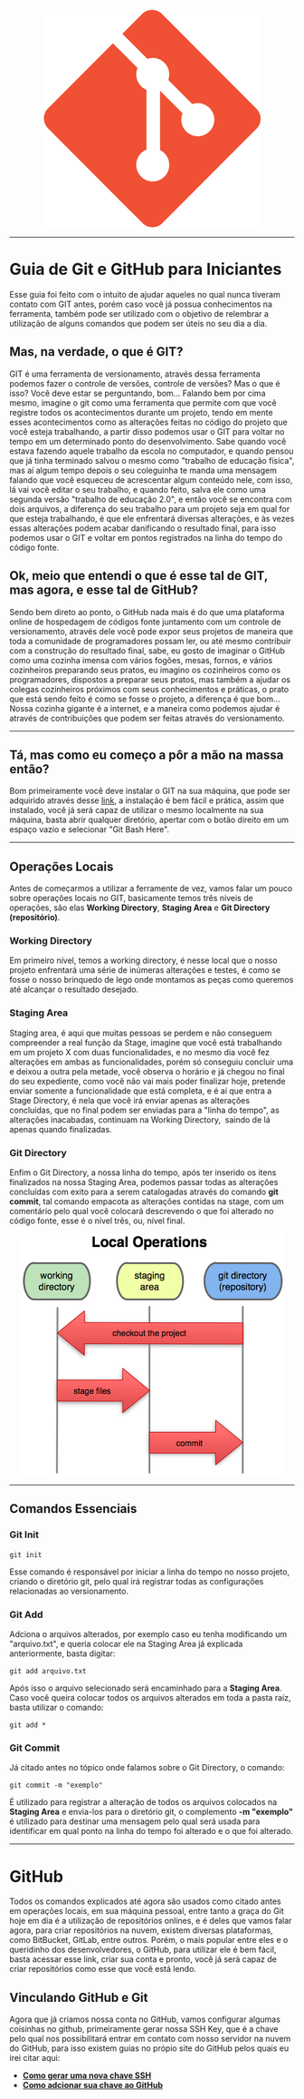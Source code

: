  <p align="center">
    <img src="./img/git-logo.png" alt="Logo do Git">
 </p>

---

# Guia de Git e GitHub para Iniciantes

Esse guia foi feito com o intuito de ajudar aqueles no qual nunca tiveram contato com GIT antes, porém caso você já possua conhecimentos na ferramenta, também pode ser utilizado com o objetivo de relembrar a utilização de alguns comandos que podem ser úteis no seu dia a dia.

## Mas, na verdade, o que é GIT?

GIT é uma ferramenta de versionamento, através dessa ferramenta podemos fazer o controle de versões, controle de versões? Mas o que é isso? Você deve estar se perguntando, bom… Falando bem por cima mesmo, imagine o git como uma ferramenta que permite com que você registre todos os acontecimentos durante um projeto, tendo em mente esses acontecimentos como as alterações feitas no código do projeto que você esteja trabalhando, a partir disso podemos usar o GIT para voltar no tempo em um determinado ponto do desenvolvimento. Sabe quando você estava fazendo aquele trabalho da escola no computador, e quando pensou que já tinha terminado salvou o mesmo como "trabalho de educação física", mas aí algum tempo depois o seu coleguinha te manda uma mensagem falando que você esqueceu de acrescentar algum conteúdo nele, com isso, lá vai você editar o seu trabalho, e quando feito, salva ele como uma segunda versão "trabalho de educação 2.0", e então você se encontra com dois arquivos, a diferença do seu trabalho para um projeto seja em qual for que esteja trabalhando, é que ele enfrentará diversas alterações, e às vezes essas alterações podem acabar danificando o resultado final, para isso podemos usar o GIT e voltar em pontos registrados na linha do tempo do código fonte.

## Ok, meio que entendi o que é esse tal de GIT, mas agora, e esse tal de GitHub?

Sendo bem direto ao ponto, o GitHub nada mais é do que uma plataforma online de hospedagem de códigos fonte juntamento com um controle de versionamento, através dele você pode expor seus projetos de maneira que toda a comunidade de programadores possam ler, ou até mesmo contribuir com a construção do resultado final, sabe, eu gosto de imaginar o GitHub como uma cozinha imensa com vários fogões, mesas, fornos, e vários cozinheiros preparando seus pratos, eu imagino os cozinheiros como os programadores, dispostos a preparar seus pratos, mas também a ajudar os colegas cozinheiros próximos com seus conhecimentos e práticas, o prato que está sendo feito é como se fosse o projeto, a diferença é que bom... Nossa cozinha gigante é a internet, e a maneira como podemos ajudar é através de contribuições que podem ser feitas através do versionamento.

---

## Tá, mas como eu começo a pôr a mão na massa então?

Bom primeiramente você deve instalar o GIT na sua máquina, que pode ser adquirido através desse <a href="https://git-scm.com/">link</a>, a instalação é bem fácil e prática, assim que instalado, você já será capaz de utilizar o mesmo localmente na sua máquina, basta abrir qualquer diretório, apertar com o botão direito em um espaço vazio e selecionar "Git Bash Here".

---

## Operações Locais

Antes de começarmos a utilizar a ferramente de vez, vamos falar um pouco sobre operações locais no GIT, basicamente temos três niveis de operações, são elas <strong>Working Directory</strong>, <strong>Staging Area</strong> e <strong>Git Directory (repositório)</strong>.

### Working Directory

Em primeiro nível, temos a working directory, é nesse local que o nosso projeto enfrentará uma série de inúmeras alterações e testes, é como se fosse o nosso brinquedo de lego onde montamos as peças como queremos até alcançar o resultado desejado.

### Staging Area

Staging area, é aqui que muitas pessoas se perdem e não conseguem compreender a real função da Stage, imagine que você está trabalhando em um projeto X com duas funcionalidades, e no mesmo dia você fez alterações em ambas as funcionalidades, porém só conseguiu concluir uma e deixou a outra pela metade, você observa o horário e já chegou no final do seu expediente, como você não vai mais poder finalizar hoje, pretende enviar somente a funcionalidade que está completa, e é aí que entra a Stage Directory, é nela que você irá enviar apenas as alterações concluídas, que no final podem ser enviadas para a "linha do tempo", as alterações inacabadas, continuam na Working Directory,  saindo de lá apenas quando finalizadas.

### Git Directory

Enfim o Git Directory, a nossa linha do tempo, após ter inserido os itens finalizados na nossa Staging Area, podemos passar todas as alterações concluídas com exito para a serem catalogadas através do comando <strong>git commit</strong>, tal comando empacota as alterações contidas na stage, com um comentário pelo qual você colocará descrevendo o que foi alterado no código fonte, esse é o nível três, ou, nível final.

<p align="center">
    <img src="./img/local_operations_explanation.png" alt="Imagem Ilustrativa">
 </p>

 ---

 ## Comandos Essenciais 

 ### Git Init

 ```
 git init
 ```
Esse comando é responsável por iniciar a linha do tempo no nosso projeto, criando o diretório git, pelo qual irá registrar todas as configurações relacionadas ao versionamento.

### Git Add

Adciona o arquivos alterados, por exemplo caso eu tenha modificando um "arquivo.txt", e queria colocar ele na Staging Area já explicada anteriormente, basta digitar:
```
git add arquivo.txt
```
Após isso o arquivo selecionado será encaminhado para a <strong>Staging Area</strong>. Caso você queira colocar todos os arquivos alterados em toda a pasta raíz, basta utilizar o comando:
```
git add *
```

### Git Commit

Já citado antes no tópico onde falamos sobre o Git Directory, o comando:
```
git commit -m "exemplo"
```
É utilizado para registrar a alteração de todos os arquivos colocados na <strong>Staging Area</strong> e envia-los para o diretório git, o complemento <strong>-m "exemplo"</strong> é utilizado para destinar uma mensagem pelo qual será usada para identificar em qual ponto na linha do tempo foi alterado e o que foi alterado.

---

# GitHub

Todos os comandos explicados até agora são usados como citado antes em operações locais, em sua máquina pessoal, entre tanto a graça do Git hoje em dia é a utilização de repositórios onlines, e é deles que vamos falar agora, para criar repositórios na nuvem, existem diversas plataformas, como BitBucket, GitLab, entre outros. Porém, o mais popular entre eles e o queridinho dos desenvolvedores, o GitHub, para utilizar ele é bem fácil, basta acessar esse link, criar sua conta e pronto, você já será capaz de criar repositórios como esse que você está lendo.

## Vinculando GitHub e Git

Agora que já criamos nossa conta no GitHub, vamos configurar algumas coisinhas no github, primeiramente gerar nossa SSH Key, que é a chave pelo qual nos possibilitará entrar em contato com nosso servidor na nuvem do GitHub, para isso existem guias no própio site do GitHub pelos quais eu irei citar aqui: 

- <a href="https://docs.github.com/pt/github/authenticating-to-github/generating-a-new-ssh-key-and-adding-it-to-the-ssh-agent"><strong>Como gerar uma nova chave SSH</strong></a>
- <a href="https://docs.github.com/pt/github/authenticating-to-github/adding-a-new-ssh-key-to-your-github-account"><strong>Como adcionar sua chave ao GitHub</strong></a>
